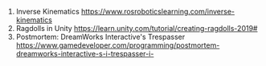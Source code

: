 1) Inverse Kinematics https://www.rosroboticslearning.com/inverse-kinematics
2) Ragdolls in Unity https://learn.unity.com/tutorial/creating-ragdolls-2019#
3) Postmortem: DreamWorks Interactive's Trespasser https://www.gamedeveloper.com/programming/postmortem-dreamworks-interactive-s-i-trespasser-i-
